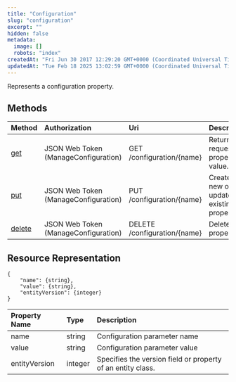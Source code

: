 ```yaml
---
title: "Configuration"
slug: "configuration"
excerpt: ""
hidden: false
metadata: 
  image: []
  robots: "index"
createdAt: "Fri Jun 30 2017 12:29:20 GMT+0000 (Coordinated Universal Time)"
updatedAt: "Tue Feb 18 2025 13:02:59 GMT+0000 (Coordinated Universal Time)"
---
```

Represents a configuration property.

## Methods

| Method               | Authorization                        | Uri                          | Description                               |
| :------------------- | :----------------------------------- | :--------------------------- | :---------------------------------------- |
| [get](doc:get-1)     | JSON Web Token (ManageConfiguration) | GET /configuration/{name}    | Returns requested property value.         |
| [put](doc:put)       | JSON Web Token (ManageConfiguration) | PUT /configuration/{name}    | Creates new or updates existing property. |
| [delete](doc:delete) | JSON Web Token (ManageConfiguration) | DELETE /configuration/{name} | Deletes a property.                       |

## Resource Representation

```text
{
    "name": {string},
    "value": {string},
    "entityVersion": {integer}
}
```

| Property Name | Type    | Description                                                 |
| :------------ | :------ | :---------------------------------------------------------- |
| name          | string  | Configuration parameter name                                |
| value         | string  | Configuration parameter value                               |
| entityVersion | integer | Specifies the version field or property of an entity class. |
